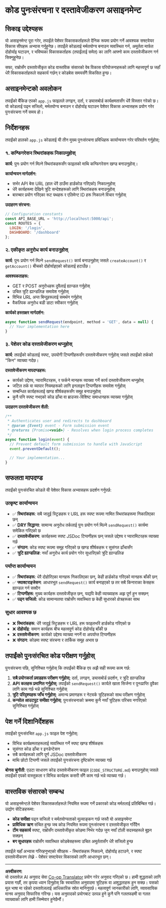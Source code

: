 <!--
CO_OP_TRANSLATOR_METADATA:
{
  "original_hash": "d0a02cb117e91a5b5f24178080068a3d",
  "translation_date": "2025-10-22T17:05:50+00:00",
  "source_file": "7-bank-project/3-data/assignment.md",
  "language_code": "ne"
}
-->
# कोड पुनःसंरचना र दस्तावेजीकरण असाइनमेन्ट

## सिकाइ उद्देश्यहरू

यो असाइनमेन्ट पूरा गरेर, तपाईंले पेशेवर विकासकर्ताहरूले दैनिक रूपमा प्रयोग गर्ने आवश्यक सफ्टवेयर विकास सीपहरू अभ्यास गर्नुहुनेछ। तपाईंले कोडलाई मर्मतयोग्य बनाउन व्यवस्थित गर्न, अमूर्तता मार्फत दोहोर्याइ घटाउन, र भविष्यका विकासकर्ताहरू (तपाईंलाई समेत) का लागि आफ्नो काम दस्तावेजीकरण गर्न सिक्नुहुनेछ।

सफा, राम्रोसँग दस्तावेजीकृत कोड वास्तविक संसारको वेब विकास परियोजनाहरूको लागि महत्त्वपूर्ण छ जहाँ धेरै विकासकर्ताहरूले सहकार्य गर्छन् र कोडबेस समयसँगै विकसित हुन्छ।

## असाइनमेन्टको अवलोकन

तपाईंको बैंकिङ एपको `app.js` फाइलले लगइन, दर्ता, र ड्यासबोर्ड कार्यक्षमतासँग धेरै विस्तार गरेको छ। यो कोडलाई पढ्न सजिलो, मर्मतयोग्य बनाउन र दोहोर्याइ घटाउन पेशेवर विकास अभ्यासहरू प्रयोग गरेर पुनःसंरचना गर्ने समय हो।

## निर्देशनहरू

तपाईंको हालको `app.js` कोडलाई यी तीन मुख्य पुनःसंरचना प्रविधिहरू कार्यान्वयन गरेर परिवर्तन गर्नुहोस्:

### १. कन्फिगरेसन स्थिरांकहरू निकाल्नुहोस्

**कार्य**: पुनः प्रयोग गर्न मिल्ने स्थिरांकहरूसँग फाइलको माथि कन्फिगरेसन खण्ड बनाउनुहोस्।

**कार्यान्वयन मार्गदर्शन:**
- सर्भर API बेस URL (हाल धेरै ठाउँमा हार्डकोड गरिएको) निकाल्नुहोस्
- धेरै कार्यहरूमा देखिने त्रुटि सन्देशहरूको लागि स्थिरांकहरू बनाउनुहोस्
- बारम्बार प्रयोग गरिएका रूट पथहरू र एलिमेन्ट ID हरू निकाल्ने विचार गर्नुहोस्

**उदाहरण संरचना:**
```javascript
// Configuration constants
const API_BASE_URL = 'http://localhost:5000/api';
const ROUTES = {
  LOGIN: '/login',
  DASHBOARD: '/dashboard'
};
```

### २. एकीकृत अनुरोध कार्य बनाउनुहोस्

**कार्य**: पुनः प्रयोग गर्न मिल्ने `sendRequest()` कार्य बनाउनुहोस् जसले `createAccount()` र `getAccount()` बीचको दोहोर्याइएको कोडलाई हटाउँछ।

**आवश्यकताहरू:**
- GET र POST अनुरोधहरू दुवैलाई ह्यान्डल गर्नुहोस्
- उचित त्रुटि ह्यान्डलिङ समावेश गर्नुहोस्
- विभिन्न URL अन्त बिन्दुहरूलाई समर्थन गर्नुहोस्
- वैकल्पिक अनुरोध बडी डाटा स्वीकार गर्नुहोस्

**कार्यको हस्ताक्षर मार्गदर्शन:**
```javascript
async function sendRequest(endpoint, method = 'GET', data = null) {
  // Your implementation here
}
```

### ३. पेशेवर कोड दस्तावेजीकरण थप्नुहोस्

**कार्य**: तपाईंको कोडलाई स्पष्ट, उपयोगी टिप्पणीहरूसँग दस्तावेजीकरण गर्नुहोस् जसले तपाईंको तर्कको "किन" व्याख्या गर्दछ।

**दस्तावेजीकरण मापदण्डहरू:**
- कार्यको उद्देश्य, प्यारामिटरहरू, र फर्कने मानहरू व्याख्या गर्ने कार्य दस्तावेजीकरण थप्नुहोस्
- जटिल तर्क वा व्यापार नियमहरूको लागि इनलाइन टिप्पणीहरू समावेश गर्नुहोस्
- सम्बन्धित कार्यहरूलाई खण्ड शीर्षकहरूसँग समूह बनाउनुहोस्
- कुनै पनि स्पष्ट नभएको कोड ढाँचा वा ब्राउजर-विशिष्ट समाधानहरू व्याख्या गर्नुहोस्

**उदाहरण दस्तावेजीकरण शैली:**
```javascript
/**
 * Authenticates user and redirects to dashboard
 * @param {Event} event - Form submission event
 * @returns {Promise<void>} - Resolves when login process completes
 */
async function login(event) {
  // Prevent default form submission to handle with JavaScript
  event.preventDefault();
  
  // Your implementation...
}
```

## सफलता मापदण्ड

तपाईंको पुनःसंरचित कोडले यी पेशेवर विकास अभ्यासहरू प्रदर्शन गर्नुपर्छ:

### उत्कृष्ट कार्यान्वयन
- ✅ **स्थिरांकहरू**: सबै जादुई स्ट्रिङहरू र URL हरू स्पष्ट रूपमा नामित स्थिरांकहरूमा निकालिएका छन्
- ✅ **DRY सिद्धान्त**: सामान्य अनुरोध तर्कलाई पुनः प्रयोग गर्न मिल्ने `sendRequest()` कार्यमा समेकित गरिएको छ
- ✅ **दस्तावेजीकरण**: कार्यहरूमा स्पष्ट JSDoc टिप्पणीहरू छन् जसले उद्देश्य र प्यारामिटरहरू व्याख्या गर्छ
- ✅ **संगठन**: कोड स्पष्ट रूपमा समूह गरिएको छ खण्ड शीर्षकहरू र सुसंगत ढाँचासँग
- ✅ **त्रुटि ह्यान्डलिङ**: नयाँ अनुरोध कार्य प्रयोग गरेर सुधारिएको त्रुटि ह्यान्डलिङ

### पर्याप्त कार्यान्वयन
- ✅ **स्थिरांकहरू**: धेरै दोहोरिएका मानहरू निकालिएका छन्, केही हार्डकोड गरिएको मानहरू बाँकी छन्
- ✅ **फ्याक्टराइजेसन**: आधारभूत `sendRequest()` कार्य बनाइएको छ तर सबै किनाराका केसहरू ह्यान्डल गर्न सक्दैन
- ✅ **टिप्पणीहरू**: मुख्य कार्यहरू दस्तावेजीकृत छन्, यद्यपि केही व्याख्याहरू अझ पूर्ण हुन सक्छन्
- ✅ **पढ्न सजिलो**: कोड सामान्यतया राम्रोसँग व्यवस्थित छ केही सुधारको क्षेत्रहरूका साथ

### सुधार आवश्यक छ
- ❌ **स्थिरांकहरू**: धेरै जादुई स्ट्रिङहरू र URL हरू फाइलभरि हार्डकोड गरिएको छ
- ❌ **दोहोर्याइ**: समान कार्यहरू बीच महत्वपूर्ण कोड दोहोर्याइ बाँकी छ
- ❌ **दस्तावेजीकरण**: कार्यको उद्देश्य व्याख्या नगर्ने वा अपर्याप्त टिप्पणीहरू
- ❌ **संगठन**: कोडमा स्पष्ट संरचना र तार्किक समूह अभाव छ

## तपाईंको पुनःसंरचित कोड परीक्षण गर्नुहोस्

पुनःसंरचना पछि, सुनिश्चित गर्नुहोस् कि तपाईंको बैंकिङ एप अझै सही रूपमा काम गर्छ:

1. **सबै प्रयोगकर्ता प्रवाहहरू परीक्षण गर्नुहोस्**: दर्ता, लगइन, ड्यासबोर्ड प्रदर्शन, र त्रुटि ह्यान्डलिङ
2. **API कलहरू प्रमाणित गर्नुहोस्**: तपाईंको `sendRequest()` कार्यले खाता सिर्जना र पुनःप्राप्ति दुवैका लागि काम गर्छ भन्ने सुनिश्चित गर्नुहोस्
3. **त्रुटि परिदृश्यहरू जाँच गर्नुहोस्**: अमान्य प्रमाणहरू र नेटवर्क त्रुटिहरूको साथ परीक्षण गर्नुहोस्
4. **कन्सोल आउटपुट समीक्षा गर्नुहोस्**: पुनःसंरचनाको क्रममा कुनै नयाँ त्रुटिहरू परिचय नगरिएको सुनिश्चित गर्नुहोस्

## पेश गर्ने दिशानिर्देशहरू

तपाईंको पुनःसंरचित `app.js` फाइल पेश गर्नुहोस्:
- विभिन्न कार्यक्षमताहरूलाई व्यवस्थित गर्ने स्पष्ट खण्ड शीर्षकहरू
- सुसंगत कोड ढाँचा र इनडेन्टेसन
- सबै कार्यहरूको लागि पूर्ण JSDoc दस्तावेजीकरण
- माथि छोटो टिप्पणी जसले तपाईंको पुनःसंरचना दृष्टिकोण व्याख्या गर्छ

**बोनस चुनौती**: एउटा साधारण कोड दस्तावेजीकरण फाइल (`CODE_STRUCTURE.md`) बनाउनुहोस् जसले तपाईंको एपको वास्तुकला र विभिन्न कार्यहरू कसरी सँगै काम गर्छ भन्ने व्याख्या गर्छ।

## वास्तविक संसारको सम्बन्ध

यो असाइनमेन्टले पेशेवर विकासकर्ताहरूले नियमित रूपमा गर्ने प्रकारको कोड मर्मतलाई प्रतिबिम्बित गर्छ। उद्योग सेटिङहरूमा:
- **कोड समीक्षा** पढ्न सजिलो र मर्मतयोग्यताको मूल्याङ्कन गर्छ जस्तै यो असाइनमेन्ट
- **प्राविधिक ऋण** संचित हुन्छ जब कोड नियमित रूपमा पुनःसंरचना र दस्तावेजीकृत गरिँदैन
- **टीम सहकार्य** स्पष्ट, राम्रोसँग दस्तावेजीकृत कोडमा निर्भर गर्दछ जुन नयाँ टोली सदस्यहरूले बुझ्न सक्छन्
- **बग सुधारहरू** राम्रोसँग व्यवस्थित कोडबेसहरूमा उचित अमूर्ततासँग धेरै सजिलो हुन्छ

तपाईंले यहाँ अभ्यास गरिरहनुभएको सीपहरू - स्थिरांकहरू निकाल्ने, दोहोर्याइ हटाउने, र स्पष्ट दस्तावेजीकरण लेख्ने - पेशेवर सफ्टवेयर विकासको लागि आधारभूत छन्।

---

**अस्वीकरण**:  
यो दस्तावेज़ AI अनुवाद सेवा [Co-op Translator](https://github.com/Azure/co-op-translator) प्रयोग गरेर अनुवाद गरिएको छ। हामी शुद्धताको लागि प्रयास गर्छौं, तर कृपया ध्यान दिनुहोस् कि स्वचालित अनुवादमा त्रुटिहरू वा अशुद्धताहरू हुन सक्छ। यसको मूल भाषा मा रहेको दस्तावेज़लाई आधिकारिक स्रोत मानिनुपर्छ। महत्वपूर्ण जानकारीको लागि, व्यावसायिक मानव अनुवाद सिफारिस गरिन्छ। यस अनुवादको प्रयोगबाट उत्पन्न हुने कुनै पनि गलतफहमी वा गलत व्याख्याको लागि हामी जिम्मेवार हुनेछैनौं।